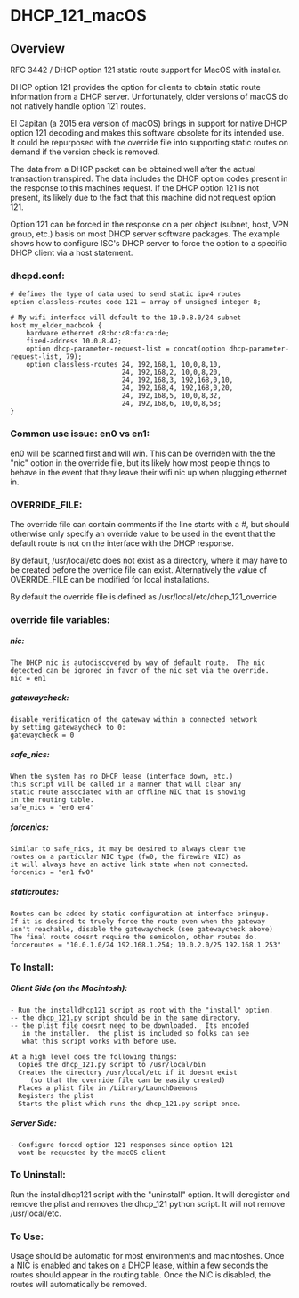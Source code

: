 # DHCP_121_macOS

## Overview
RFC 3442 / DHCP option 121 static route support for MacOS with installer.

DHCP option 121 provides the option for clients to obtain static
route information from a DHCP server.  Unfortunately, older
versions of macOS do not natively handle option 121 routes.

El Capitan (a 2015 era version of macOS) brings in support for native
DHCP option 121 decoding and makes this software obsolete for its
intended use.  It could be repurposed with the override file into
supporting static routes on demand if the version check is removed.

The data from a DHCP packet can be obtained well after the actual
transaction transpired.  The data includes the DHCP option codes present
in the response to this machines request.  If the DHCP option 121 is not
present, its likely due to the fact that this machine did not request
option 121.

Option 121 can be forced in the response on a per object (subnet, host,
VPN group, etc.) basis on most DHCP server software packages.  The example
shows how to configure ISC's DHCP server to force the option to a specific
DHCP client via a host statement.

### dhcpd.conf:
```
# defines the type of data used to send static ipv4 routes
option classless-routes code 121 = array of unsigned integer 8;

# My wifi interface will default to the 10.0.8.0/24 subnet
host my_elder_macbook {
    hardware ethernet c8:bc:c8:fa:ca:de;
    fixed-address 10.0.8.42;
    option dhcp-parameter-request-list = concat(option dhcp-parameter-request-list, 79);
    option classless-routes 24, 192,168,1, 10,0,8,10,
                            24, 192,168,2, 10,0,8,20,
                            24, 192,168,3, 192,168,0,10,
                            24, 192,168,4, 192,168,0,20,
                            24, 192,168,5, 10,0,8,32,
                            24, 192,168,6, 10,0,8,58;
}
```



### Common use issue: en0 vs en1:
   en0 will be scanned first and will win.  This can be overriden with the
   the "nic" option in the override file, but its likely how most people
   things to behave in the event that they leave their wifi nic up when
   plugging ethernet in.






### OVERRIDE_FILE:
The override file can contain comments if the line starts with a #, but
should otherwise only specify an override value to be used in the event
that the default route is not on the interface with the DHCP response.

By default, /usr/local/etc does not exist as a directory, where it may
have to be created before the override file can exist.  Alternatively the
value of OVERRIDE_FILE can be modified for local installations.

By default the override file is defined as /usr/local/etc/dhcp_121_override

### override file variables:

##### nic:
    The DHCP nic is autodiscovered by way of default route.  The nic
    detected can be ignored in favor of the nic set via the override.
    nic = en1

##### gatewaycheck:
    disable verification of the gateway within a connected network
    by setting gatewaycheck to 0:
    gatewaycheck = 0

##### safe_nics:
    When the system has no DHCP lease (interface down, etc.)
    this script will be called in a manner that will clear any
    static route associated with an offline NIC that is showing
    in the routing table.
    safe_nics = "en0 en4"

##### forcenics:
    Similar to safe_nics, it may be desired to always clear the
    routes on a particular NIC type (fw0, the firewire NIC) as
    it will always have an active link state when not connected.
    forcenics = "en1 fw0"

##### staticroutes:
    Routes can be added by static configuration at interface bringup.
    If it is desired to truely force the route even when the gateway
    isn't reachable, disable the gatewaycheck (see gatewaycheck above)
    The final route doesnt require the semicolon, other routes do.
    forceroutes = "10.0.1.0/24 192.168.1.254; 10.0.2.0/25 192.168.1.253"


### To Install:
##### Client Side (on the Macintosh):
    - Run the installdhcp121 script as root with the "install" option.  
    -- the dhcp_121.py script should be in the same directory.
    -- the plist file doesnt need to be downloaded.  Its encoded
       in the installer.  the plist is included so folks can see
       what this script works with before use.

    At a high level does the following things:
      Copies the dhcp_121.py script to /usr/local/bin
      Creates the directory /usr/local/etc if it doesnt exist
         (so that the override file can be easily created)
      Places a plist file in /Library/LaunchDaemons
      Registers the plist
      Starts the plist which runs the dhcp_121.py script once.

##### Server Side:
    - Configure forced option 121 responses since option 121
      wont be requested by the macOS client

### To Uninstall:
   Run the installdhcp121 script with the "uninstall" option.  It will
   deregister and remove the plist and removes the dhcp_121 python script.
   It will not remove /usr/local/etc.

### To Use:
   Usage should be automatic for most environments and macintoshes.
   Once a NIC is enabled and takes on a DHCP lease, within a few seconds
   the routes should appear in the routing table.  Once the NIC is disabled,
   the routes will automatically be removed.
